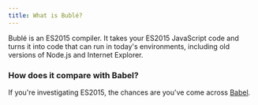 ```yaml
---
title: What is Bublé?
---
```


Bublé is an ES2015 compiler. It takes your ES2015 JavaScript code and turns it into code that can run in today's environments, including old versions of Node.js and Internet Explorer.


### How does it compare with Babel?

If you're investigating ES2015, the chances are you've come across [Babel](babeljs.io).
